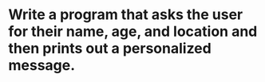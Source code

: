 # Write a program that asks the user for their name, age, and location and then prints out a personalized message.

